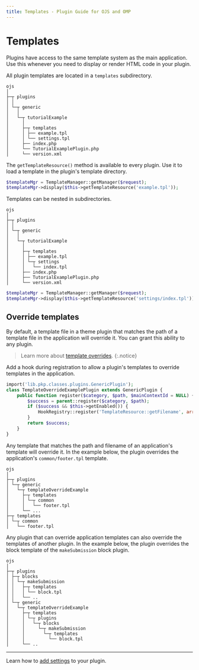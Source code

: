 ```yaml
---
title: Templates - Plugin Guide for OJS and OMP
---
```


# Templates

Plugins have access to the same template system as the main application. Use this whenever you need to display or render HTML code in your plugin.

All plugin templates are located in a `templates` subdirectory.

```
ojs
│
├─┬ plugins
│ │
│ └─┬ generic
│   │
│   └─┬ tutorialExample
│     │
│     ├─┬ templates
│     │ ├── example.tpl
│     │ └── settings.tpl
│     ├── index.php
│     └── TutorialExamplePlugin.php
│     └── version.xml
```

The `getTemplateResource()` method is available to every plugin. Use it to load a template in the plugin's template directory.

```php
$templateMgr = TemplateManager::getManager($request);
$templateMgr->display($this->getTemplateResource('example.tpl'));
```

Templates can be nested in subdirectories.

```
ojs
│
├─┬ plugins
│ │
│ └─┬ generic
│   │
│   └─┬ tutorialExample
│     │
│     ├─┬ templates
│     │ ├── example.tpl
│     │ └─┬ settings
│     │   └── index.tpl
│     ├── index.php
│     ├── TutorialExamplePlugin.php
│     └── version.xml
```
```php
$templateMgr = TemplateManager::getManager($request);
$templateMgr->display($this->getTemplateResource('settings/index.tpl'));
```

## Override templates

By default, a template file in a theme plugin that matches the path of a template file in the application will override it. You can grant this ability to any plugin.

> Learn more about [template overrides](/pkp-theming-guide/en/html-smarty).
{:.notice}

Add a hook during registration to allow a plugin's templates to override templates in the application.

```php
import('lib.pkp.classes.plugins.GenericPlugin');
class TemplateOverrideExamplePlugin extends GenericPlugin {
	public function register($category, $path, $mainContextId = NULL) {
		$success = parent::register($category, $path);
 		if ($success && $this->getEnabled()) {
			HookRegistry::register('TemplateResource::getFilename', array($this, '_overridePluginTemplates'));
		}
		return $success;
	}
}
```

Any template that matches the path and filename of an application's template will override it. In the example below, the plugin overrides the application's `common/footer.tpl` template.

```
ojs
│
├─┬ plugins
│ └─┬ generic
│   └─┬ templateOverrideExample
│     ├─┬ templates
│     │ └─┬ common
│     │   └── footer.tpl
│     └── ...
├─┬ templates
│ └─┬ common
│   └── footer.tpl
```

Any plugin that can override application templates can also override the templates of another plugin. In the example below, the plugin overrides the block template of the `makeSubmission` block plugin.

```
ojs
│
├─┬ plugins
│ ├─┬ blocks
│ │ └─┬ makeSubmission
│ │   ├─┬ templates
│ │   │ └── block.tpl
│ │   └── ..
│ └─┬ generic
│   └─┬ templateOverrideExample
│     ├─┬ templates
│     │ └─┬ plugins
│     │   └─┬ blocks
│     │     └─┬ makeSubmission
│     │       └─┬ templates
│     │         └── block.tpl
│     └── ..
```

---

Learn how to [add settings](./settings) to your plugin.
